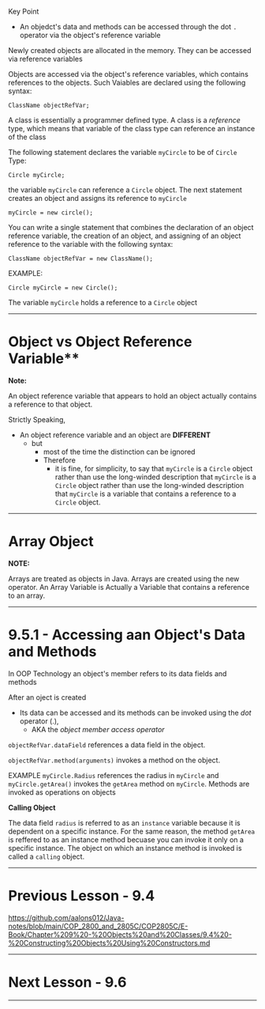 Key Point 
- An objedct's data and methods can be accessed through the dot ```.``` operator via the object's reference variable

Newly created objects are allocated in the memory. They can be accessed via reference variables

Objects are accessed via the object's reference variables, which contains references to the objects. Such Vaiables are declared using the following syntax:
```
ClassName objectRefVar;
```
A class is essentially a programmer defined type. A class is a _reference_ type, which means that variable of the class type can reference an instance of the class

The following statement declares the variable ```myCircle``` to be of ```Circle``` Type:
```
Circle myCircle;
```
the variable ```myCircle``` can reference a ```Circle``` object. The next statement creates an object and assigns its reference to ```myCircle```
```
myCircle = new circle();
```
You can write a single statement that combines the declaration of an object reference variable, the creation of an object, and assigning of an object reference to the variable with the following syntax:
```
ClassName objectRefVar = new ClassName();
```
EXAMPLE:
```
Circle myCircle = new Circle();
```
The variable ```myCircle``` holds a reference to a ```Circle``` object

-----------------------------------------------
# Object vs Object Reference Variable**

**Note:**

An object reference variable that appears to hold an object actually contains a reference to that object. 

Strictly Speaking,
- An object reference variable and an object are **DIFFERENT**
  - but
    - most of the time the distinction can be ignored
    - Therefore
      - it is fine, for simplicity, to say that ```myCircle``` is a ```Circle``` object rather than use the long-winded description that ```myCircle``` is a ```Circle``` object rather than use the long-winded description that ```myCircle``` is a variable that contains a reference to a ```Circle``` object.
     
------------------------------
# Array Object 
**NOTE:**

Arrays are treated as objects in Java. Arrays are created using the new operator. An Array Variable is Actually a Variable that contains a reference to an array.

---------------------------------------
# 9.5.1 - Accessing aan Object's Data and Methods

 In OOP Technology an object's member refers to its data fields and methods

 After an oject is created
 - Its data can be accessed and its methods can be invoked using the _dot_ operator (.),
   - AKA the _object member access operator_

  ```objectRefVar.dataField``` references a data field in the object.
  
  ```objectRefVar.method(arguments)``` invokes a method on the object.

  EXAMPLE
  ```myCircle.Radius``` references the radius in ```myCircle``` and ```myCircle.getArea()``` invokes the ```getArea``` method on ```myCircle```. Methods are invoked as operations on objects

**Calling Object**

The data field ```radius``` is referred to as an ```instance``` variable because it is dependent on a specific instance. For the same reason, the method ```getArea``` is reffered to as an instance method becuase you can invoke it only on a specific instance. The object on which an instance method is invoked is called a ```calling``` object. 
  
-------------------------
# Previous Lesson - 9.4

https://github.com/aalons012/Java-notes/blob/main/COP_2800_and_2805C/COP2805C/E-Book/Chapter%209%20-%20Objects%20and%20Classes/9.4%20-%20Constructing%20Objects%20Using%20Constructors.md

----------------------
# Next Lesson - 9.6


-------------------
